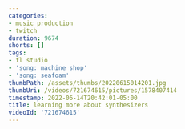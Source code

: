 ```yaml
---
categories:
- music production
- twitch
duration: 9674
shorts: []
tags:
- fl studio
- 'song: machine shop'
- 'song: seafoam'
thumbPath: /assets/thumbs/20220615014201.jpg
thumbUri: /videos/721674615/pictures/1578407414
timestamp: 2022-06-14T20:42:01-05:00
title: learning more about synthesizers
videoId: '721674615'
---
```

